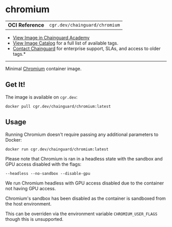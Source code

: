 <!--monopod:start-->
# chromium
| | |
| - | - |
| **OCI Reference** | `cgr.dev/chainguard/chromium` |


* [View Image in Chainguard Academy](https://edu.chainguard.dev/chainguard/chainguard-images/reference/chromium/overview/)
* [View Image Catalog](https://console.enforce.dev/images/catalog) for a full list of available tags.
* [Contact Chainguard](https://www.chainguard.dev/chainguard-images) for enterprise support, SLAs, and access to older tags.*

---
<!--monopod:end-->

<!--overview:start-->
Minimal [Chromium](https://chromium.googlesource.com/chromium/src/) container image.
<!--overview:end-->

<!--getting:start-->
## Get It!
The image is available on `cgr.dev`:

```
docker pull cgr.dev/chainguard/chromium:latest
```
<!--getting:end-->

<!--body:start-->
## Usage

Running Chromium doesn't require passing any additional parameters to Docker:

```bash
docker run cgr.dev/chainguard/chromium:latest
```

Please note that Chromium is ran in a headless state with the sandbox and GPU access disabled with the flags:

```
--headless --no-sandbox --disable-gpu
```

We run Chromium headless with GPU access disabled due to the container not having GPU access.

Chromium's sandbox has been disabled as the container is sandboxed from the host environment.

This can be overriden via the environment variable `CHROMIUM_USER_FLAGS` though this is unsupported.

<!--body:end-->
